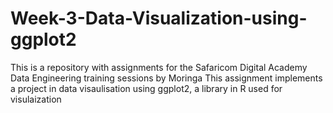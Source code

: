 # Week-3-Data-Visualization-using-ggplot2
This is a repository with assignments for the Safaricom Digital Academy Data Engineering training sessions by Moringa
This assignment implements a project in data visaulisation using ggplot2, a library in R used for visulaization
